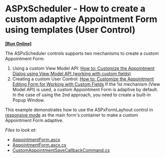 # ASPxScheduler - How to create a custom adaptive Appointment Form using templates (User Control)
<!-- run online -->
**[[Run Online]](https://codecentral.devexpress.com/324958574/)**
<!-- run online end -->

The ASPxScheduler controls supports two mechanisms to create a custom Appointment Form:

1. Using a custom View Model API:
[How to: Customize the Appointment Dialog using View Model API (working with custom fields)](https://docs.devexpress.com/AspNet/119731/aspnet-webforms-controls/scheduler/examples/customization/custom-form-and-custom-fields/how-to-customize-the-appointment-dialog-using-view-model-api-working-with-custom-fields)
2. Creating a custom User Control:
[How to: Customize the Appointment Editing Form for Working with Custom Fields](https://docs.devexpress.com/AspNet/5464/aspnet-webforms-controls/scheduler/examples/customization/custom-form-and-custom-fields/how-to-customize-the-appointment-editing-form-for-working-with-custom-fields)
If the 1st mechanism (View Model API) is used, a custom Appointment Form is adaptive by default.
In the case of using the 2nd approach, you need to create a built-in Popup Window.


This example demonstrates how to use the ASPxFormLayhout control in [responsive mode](https://demos.devexpress.com/ASPxNavigationAndLayoutDemos/FormLayout/ResponsiveLayout.aspx?device=phone&rotate=0) as the main form's container to make a custom Appointment Form adaptive.

<!-- default file list -->
*Files to look at*:

* [AppointmentForm.ascx](./CS/WebApplication1/DevExpress/ASPxSchedulerForms/AppointmentForm.ascx)
* [AppointmentForm.ascx.cs](./CS/WebApplication1/DevExpress/ASPxSchedulerForms/AppointmentForm.ascx.cs)
* [CustomAppointmentSaveCallbackCommand.cs](./CS/WebApplication1/CustomCommands/CustomAppointmentSaveCallbackCommand.cs)
